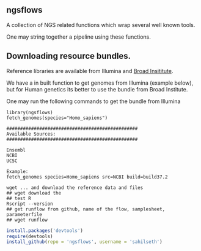 ngsflows
------------------------------

A collection of NGS related functions which wrap several well known tools.

One may string together a pipeline using these functions.


## Downloading resource bundles.

Reference libraries are available from Illumina and [Broad Insititute](https://www.broadinstitute.org/gatk/guide/article.php?id=1215).

We have a in built function to get genomes from Illumina (example below), but for Human genetics its better to use the bundle from Broad Institute.

One may run the following commands to get the bundle from Illumina

```
library(ngsflows)
fetch_genomes(species="Homo_sapiens")

################################################
Available Sources:
################################################

Ensembl
NCBI
UCSC

Example:
fetch_genomes species=Homo_sapiens src=NCBI build=build37.2

```


```
wget ... and download the reference data and files
## wget download the 
## test R
Rscript --version
## get runflow from github, name of the flow, samplesheet, parameterfile
## wget runflow
```


```r
install.packages('devtools')
require(devtools)
install_github(repo = 'ngsflows', username = 'sahilseth')
```
